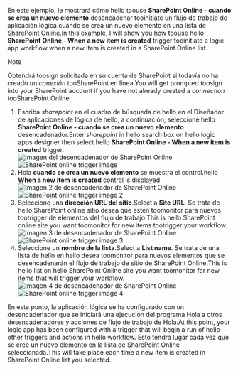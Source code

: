 <span data-ttu-id="5fd22-101">En este ejemplo, le mostrará cómo hello toouse **SharePoint Online - cuando se crea un nuevo elemento** desencadenar tooinitiate un flujo de trabajo de aplicación lógica cuando se crea un nuevo elemento en una lista de SharePoint Online.</span><span class="sxs-lookup"><span data-stu-id="5fd22-101">In this example, I will show you how toouse hello **SharePoint Online - When a new item is created** trigger tooinitiate a logic app workflow when a new item is created in a SharePoint Online list.</span></span>

> [!NOTE]
> <span data-ttu-id="5fd22-102">Obtendrá toosign solicitada en su cuenta de SharePoint si todavía no ha creado un *conexión* tooSharePoint en línea.</span><span class="sxs-lookup"><span data-stu-id="5fd22-102">You will get prompted toosign into your SharePoint account if you have not already created a *connection* tooSharePoint Online.</span></span>  
> 
> 

1. <span data-ttu-id="5fd22-103">Escriba *sharepoint* en el cuadro de búsqueda de hello en el Diseñador de aplicaciones de lógica de hello, a continuación, seleccione hello **SharePoint Online - cuando se crea un nuevo elemento** desencadenador.</span><span class="sxs-lookup"><span data-stu-id="5fd22-103">Enter *sharepoint* in hello search box on hello logic apps designer then select hello **SharePoint Online - When a new item is created**  trigger.</span></span>  
   <span data-ttu-id="5fd22-104">![Imagen del desencadenador de SharePoint Online](./media/connectors-create-api-sharepointonline/trigger-1.png)</span><span class="sxs-lookup"><span data-stu-id="5fd22-104">![SharePoint online trigger image ](./media/connectors-create-api-sharepointonline/trigger-1.png)</span></span>  
2. <span data-ttu-id="5fd22-105">Hola **cuando se crea un nuevo elemento** se muestra el control.</span><span class="sxs-lookup"><span data-stu-id="5fd22-105">hello **When a new item is created** control is displayed.</span></span>  
   <span data-ttu-id="5fd22-106">![Imagen 2 de desencadenador de SharePoint Online](./media/connectors-create-api-sharepointonline/trigger-2.png)</span><span class="sxs-lookup"><span data-stu-id="5fd22-106">![SharePoint online trigger image 2](./media/connectors-create-api-sharepointonline/trigger-2.png)</span></span>   
3. <span data-ttu-id="5fd22-107">Seleccione una **dirección URL del sitio**.</span><span class="sxs-lookup"><span data-stu-id="5fd22-107">Select a **Site URL**.</span></span> <span data-ttu-id="5fd22-108">Se trata de hello SharePoint online sitio desea que estén toomonitor para nuevos tootrigger de elementos del flujo de trabajo.</span><span class="sxs-lookup"><span data-stu-id="5fd22-108">This is hello SharePoint online site you want toomonitor for new items tootrigger your workflow.</span></span>  
   <span data-ttu-id="5fd22-109">![Imagen 3 de desencadenador de SharePoint Online](./media/connectors-create-api-sharepointonline/trigger-3.png)</span><span class="sxs-lookup"><span data-stu-id="5fd22-109">![SharePoint online trigger image 3](./media/connectors-create-api-sharepointonline/trigger-3.png)</span></span>   
4. <span data-ttu-id="5fd22-110">Seleccione un **nombre de la lista**.</span><span class="sxs-lookup"><span data-stu-id="5fd22-110">Select a **List name**.</span></span> <span data-ttu-id="5fd22-111">Se trata de una lista de hello en hello desea toomonitor para nuevos elementos que se desencadenarán el flujo de trabajo de sitio de SharePoint Online.</span><span class="sxs-lookup"><span data-stu-id="5fd22-111">This is hello list on hello SharePoint Online site you want toomonitor for new items that will trigger your workflow.</span></span>  
   <span data-ttu-id="5fd22-112">![Imagen 4 de desencadenador de SharePoint Online](./media/connectors-create-api-sharepointonline/trigger-4.png)</span><span class="sxs-lookup"><span data-stu-id="5fd22-112">![SharePoint online trigger image 4](./media/connectors-create-api-sharepointonline/trigger-4.png)</span></span>   

<span data-ttu-id="5fd22-113">En este punto, la aplicación lógica se ha configurado con un desencadenador que se iniciará una ejecución del programa Hola a otros desencadenadores y acciones de flujo de trabajo de Hola.</span><span class="sxs-lookup"><span data-stu-id="5fd22-113">At this point, your logic app has been configured with a trigger that will begin a run of hello other triggers and actions in hello workflow.</span></span> <span data-ttu-id="5fd22-114">Esto tendrá lugar cada vez que se cree un nuevo elemento en la lista de SharePoint Online seleccionada.</span><span class="sxs-lookup"><span data-stu-id="5fd22-114">This will take place each time a new item is created in SharePoint Online list you selected.</span></span>  

